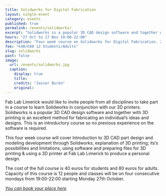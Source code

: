 ```yaml
---
title: Solidworks for Digital Fabrication
layout: single-event
category: events
published: true
permalink: /events/solidworks/
excerpt: "Solidworks is a popular 3D CAD design software and together with 3D printing is an excellent method for fabricating an individual’s ideas and designs."
hours: "27 Oct to 17 Nov 19:00-22:00"
description: "Four week course on Solidworks for Digital Fabrication. 27 Oct to 17 Nov 19:00-22:00"
fee: "€40/€80 12 Students/Adults"
slug: solidworks
past: false
image:
  url: /events/solidworks.jpg
  caption:
    display: true
    title: 
    credits: "Javier Burón"
    original: 
---
```


Fab Lab Limerick would like to invite people from all disciplines to take part in a course to learn Solidworks in conjunction with our 3D printers. Solidworks is a popular 3D CAD design software and together with 3D printing is an excellent method for fabricating an individual’s ideas and designs. This is an introductory course so no previous experience on the software is required.

This four week course will cover Introduction to 3D CAD part design and modeling development through Solidworks, explanation of 3D printing; its’s possibilities and limitations, using software and preparing files for 3D printing & using a 3D printer at Fab Lab Limerick to produce a personal design.

The cost of the full course is 40 euros for students and 80 euros for adults. Capacity of this course is 12 people and classes will be on four consecutive mondays from 19:00-22:00 starting Monday 27th October.

 *[You can book your place here](https://fablablimerick.ticketleap.com/solidworks)*